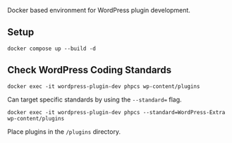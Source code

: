 Docker based environment for WordPress plugin development.

## Setup

```console
docker compose up --build -d
```

## Check WordPress Coding Standards
```console
docker exec -it wordpress-plugin-dev phpcs wp-content/plugins
```

Can target specific standards by using the `--standard=` flag.

```console
docker exec -it wordpress-plugin-dev phpcs --standard=WordPress-Extra wp-content/plugins
```

Place plugins in the `/plugins` directory.
